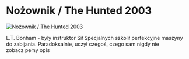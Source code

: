 Nożownik / The Hunted 2003 
=============
[![Nożownik / The Hunted 2003 ](http://vidos.pl/images/player.gif)](http://vidos.pl/nozownik-the-hunted-2003)

 L.T. Bonham - były instruktor Sił Specjalnych szkolił perfekcyjne maszyny do zabijania. Paradoksalnie, uczył czegoś, czego sam nigdy nie zobacz pełny opis
